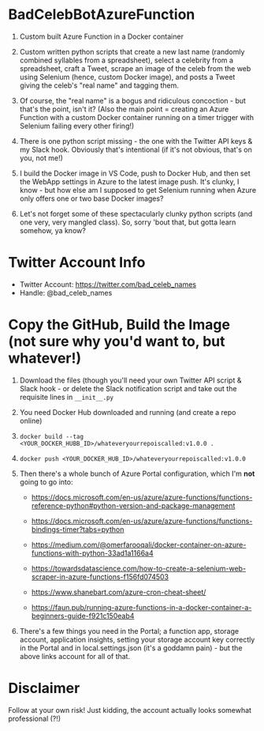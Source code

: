 # BadCelebBotAzureFunction

1) Custom built Azure Function in a Docker container
2) Custom written python scripts that create a new last name (randomly combined syllables from a spreadsheet), select a celebrity from a spreadsheet, craft a Tweet, scrape an image of the celeb from the web using Selenium (hence, custom Docker image), and posts a Tweet giving the celeb's "real name" and tagging them. 
3) Of course, the "real name" is a bogus and ridiculous concoction - but that's the point, isn't it? (Also the main point = creating an Azure Function with a custom Docker container running on a timer trigger with Selenium failing every other firing!)
4) There is one python script missing - the one with the Twitter API keys & my Slack hook. Obviously that's intentional (if it's not obvious, that's on you, not me!) 
5) I build the Docker image in VS Code, push to Docker Hub, and then set the WebApp settings in Azure to the latest image push. It's clunky, I know - but how else am I supposed to get Selenium running when Azure only offers one or two base Docker images?

6) Let's not forget some of these spectacularly clunky python scripts (and one very, very mangled class). So, sorry 'bout that, but gotta learn somehow, ya know?


# Twitter Account Info

- Twitter Account: https://twitter.com/bad_celeb_names
- Handle: @bad_celeb_names

# Copy the GitHub, Build the Image (not sure why you'd want to, but whatever!)
1) Download the files (though you'll need your own Twitter API script & Slack hook - or delete the Slack notification script and take out the requisite lines in `__init__.py`

2) You need Docker Hub downloaded and running (and create a repo online)
3) `docker build --tag <YOUR_DOCKER_HUBB_ID>/whateveryourrepoiscalled:v1.0.0 .`
4) `docker push <YOUR_DOCKER_HUB_ID>/whateveryourrepoiscalled:v1.0.0`
5) Then there's a whole bunch of Azure Portal configuration, which I'm **not** going to go into: 

    * https://docs.microsoft.com/en-us/azure/azure-functions/functions-reference-python#python-version-and-package-management

    * https://docs.microsoft.com/en-us/azure/azure-functions/functions-bindings-timer?tabs=python

    * https://medium.com/@omerfarooqali/docker-container-on-azure-functions-with-python-33ad1a1166a4

    * https://towardsdatascience.com/how-to-create-a-selenium-web-scraper-in-azure-functions-f156fd074503

    *  https://www.shanebart.com/azure-cron-cheat-sheet/

    *  https://faun.pub/running-azure-functions-in-a-docker-container-a-beginners-guide-f921c150eab4 

6) There's a few things you need in the Portal; a function app, storage account, application insights, setting your storage account key correctly in the Portal and in local.settings.json (it's a goddamn pain) - but the above links account for all of that. 

# Disclaimer
Follow at your own risk! Just kidding, the account actually looks somewhat professional (?!)